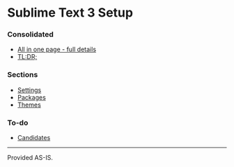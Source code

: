 Sublime Text 3 Setup
====================

### Consolidated

- [All in one page - full details](sublime3.md)
- [TL:DR;](tldr.md)

### Sections

- [Settings](settings.md)
- [Packages](packages.md)
- [Themes](themes.md)

### To-do
- [Candidates](candidates.md)


***

Provided AS-IS.